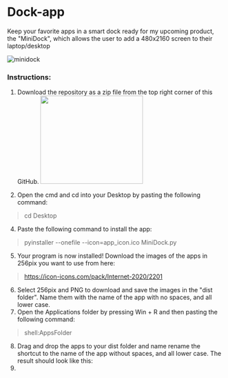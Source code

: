 # Dock-app
Keep your favorite apps in a smart dock ready for my upcoming product, the "MiniDock", which allows the user to add a 480x2160 screen to their laptop/desktop

![minidock](https://user-images.githubusercontent.com/63688331/111854360-1adff680-88dc-11eb-8ffe-e4e5e5f576ba.PNG)

### Instructions:
1. Download the repository as a zip file from the top right corner of this GitHub. 
      <img src="https://user-images.githubusercontent.com/63688331/111855319-85dffc00-88e1-11eb-8823-efe1014e0b1a.png" width="238" height="204"> 

3. Open the cmd and cd into your Desktop by pasting the following command:
  > cd Desktop
4. Paste the following command to install the app:
  > pyinstaller --onefile --icon=app_icon.ico MiniDock.py
5. Your program is now installed! Download the images of the apps in 256pix you want to use from here:
  > https://icon-icons.com/pack/Internet-2020/2201
6. Select 256pix and PNG to download and save the images in the "dist folder". Name them with the name of the app with no spaces, and all lower case.
7. Open the Applications folder by pressing Win + R and then pasting the following command:
  > shell:AppsFolder
8. Drag and drop the apps to your dist folder and name rename the shortcut to the name of the app without spaces, and all lower case. The result should look like this:
9. 
